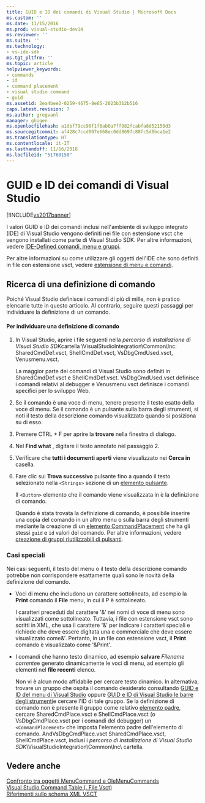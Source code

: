 ```yaml
---
title: GUID e ID dei comandi di Visual Studio | Microsoft Docs
ms.custom: ''
ms.date: 11/15/2016
ms.prod: visual-studio-dev14
ms.reviewer: ''
ms.suite: ''
ms.technology:
- vs-ide-sdk
ms.tgt_pltfrm: ''
ms.topic: article
helpviewer_keywords:
- commands
- id
- command placement
- visual studio command
- guid
ms.assetid: 2ea4bee2-0259-4675-8e65-2023b312b516
caps.latest.revision: 7
ms.author: gregvanl
manager: ghogen
ms.openlocfilehash: a1dbf79cc90f1f0ab0a7ff982fcabfa8d52150d3
ms.sourcegitcommit: af428c7ccd007e668ec0dd8697c88fc5d8bca1e2
ms.translationtype: HT
ms.contentlocale: it-IT
ms.lasthandoff: 11/16/2018
ms.locfileid: "51760150"
---
```

# <a name="guids-and-ids-of-visual-studio-commands"></a>GUID e ID dei comandi di Visual Studio
[!INCLUDE[vs2017banner](../../includes/vs2017banner.md)]

I valori GUID e ID dei comandi inclusi nell'ambiente di sviluppo integrato (IDE) di Visual Studio vengono definiti nei file con estensione vsct che vengono installati come parte di Visual Studio SDK. Per altre informazioni, vedere [IDE-Defined comandi, menu e gruppi](../../extensibility/internals/ide-defined-commands-menus-and-groups.md).  
  
 Per altre informazioni su come utilizzare gli oggetti dell'IDE che sono definiti in file con estensione vsct, vedere [estensione di menu e comandi](../../extensibility/extending-menus-and-commands.md).  
  
## <a name="finding-a-command-definition"></a>Ricerca di una definizione di comando  
 Poiché Visual Studio definisce i comandi di più di mille, non è pratico elencarle tutte in questo articolo. Al contrario, seguire questi passaggi per individuare la definizione di un comando.  
  
#### <a name="to-locate-a-command-definition"></a>Per individuare una definizione di comando  
  
1. In Visual Studio, aprire i file seguenti nella *percorso di installazione di Visual Studio SDK*cartella \VisualStudioIntegration\Common\Inc\: SharedCmdDef.vsct, ShellCmdDef.vsct, VsDbgCmdUsed.vsct, Venusmenu.vsct.  
  
    La maggior parte dei comandi di Visual Studio sono definiti in SharedCmdDef.vsct e ShellCmdDef.vsct. VsDbgCmdUsed.vsct definisce i comandi relativi al debugger e Venusmenu.vsct definisce i comandi specifici per lo sviluppo Web.  
  
2. Se il comando è una voce di menu, tenere presente il testo esatto della voce di menu. Se il comando è un pulsante sulla barra degli strumenti, si noti il testo della descrizione comando visualizzato quando si posiziona su di esso.  
  
3. Premere CTRL + F per aprire la **trovare** nella finestra di dialogo.  
  
4. Nel **Find what** , digitare il testo annotato nel passaggio 2.  
  
5. Verificare che **tutti i documenti aperti** viene visualizzato nei **Cerca in** casella.  
  
6. Fare clic sui **Trova successivo** pulsante fino a quando il testo selezionato nella `<Strings>` sezione di un [elemento pulsante](../../extensibility/button-element.md).  
  
    Il `<Button>` elemento che il comando viene visualizzata in è la definizione di comando.  
  
   Quando è stata trovata la definizione di comando, è possibile inserire una copia del comando in un altro menu o sulla barra degli strumenti mediante la creazione di un [elemento CommandPlacement](../../extensibility/commandplacement-element.md) che ha gli stessi `guid` e `id` valori del comando. Per altre informazioni, vedere [creazione di gruppi riutilizzabili di pulsanti](../../extensibility/creating-reusable-groups-of-buttons.md).  
  
### <a name="special-cases"></a>Casi speciali  
 Nei casi seguenti, il testo del menu o il testo della descrizione comando potrebbe non corrispondere esattamente quali sono le novità della definizione del comando.  
  
-   Voci di menu che includono un carattere sottolineato, ad esempio la **Print** comando il **File** menu, in cui il P è sottolineato.  
  
     I caratteri preceduti dal carattere '&' nei nomi di voce di menu sono visualizzati come sottolineato. Tuttavia, i file con estensione vsct sono scritti in XML, che usa il carattere '&' per indicare i caratteri speciali e richiede che deve essere digitata una e commerciale che deve essere visualizzato come&amp;'. Pertanto, in un file con estensione vsct, il **Print** comando è visualizzato come '&amp;Print'.  
  
-   I comandi che hanno testo dinamico, ad esempio **salvare** *Filename corrente*e generato dinamicamente le voci di menu, ad esempio gli elementi nel **file recenti** elenco.  
  
     Non vi è alcun modo affidabile per cercare testo dinamico. In alternativa, trovare un gruppo che ospita il comando desiderato consultando [GUID e ID del menu di Visual Studio](../../extensibility/internals/guids-and-ids-of-visual-studio-menus.md) oppure [GUID e ID di Visual Studio le barre degli strumenti](../../extensibility/internals/guids-and-ids-of-visual-studio-toolbars.md)e cercare l'ID di tale gruppo. Se la definizione di comando non è presente il gruppo come relativo [elemento padre](../../extensibility/parent-element.md), cercare SharedCmdPlace.vsct e ShellCmdPlace.vsct (o VsDbgCmdPlace.vsct per i comandi del debugger) un `<CommandPlacement>` che imposta l'elemento padre dell'elemento di comando. AndVsDbgCmdPlace.vsct SharedCmdPlace.vsct, ShellCmdPlace.vsct, inclusi i *percorso di installazione di Visual Studio SDK*\VisualStudioIntegration\Common\Inc\ cartella.  
  
## <a name="see-also"></a>Vedere anche  
 [Confronto tra oggetti MenuCommand e OleMenuCommands](../../misc/menucommands-vs-olemenucommands.md)   
 [Visual Studio Command Table (. File Vsct)](../../extensibility/internals/visual-studio-command-table-dot-vsct-files.md)   
 [Riferimenti sullo schema XML VSCT](../../extensibility/vsct-xml-schema-reference.md)


